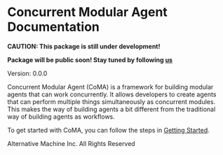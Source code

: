 # Concurrent Modular Agent Documentation

**CAUTION: This package is still under development!**

**Package will be public soon! Stay tuned by following [us](https://x.com/alter_machine_/status/1786969561952387213)**

Version: 0.0.0

Concurrent Modular Agent (CoMA) is a framework for building modular agents that can work concurrently. It allows developers to create agents that can perform multiple things simultaneously as concurrent modules. This makes the way of building agents a bit different from the traditional way of building agents as workflows. 

To get started with CoMA, you can follow the steps in [Getting Started](./getting-started/getting-started.md).

<!-- ## Project layout

    mkdocs.yml    # The configuration file.
    docs/
        index.md  # The documentation homepage.
        ...       # Other markdown pages, images and other files. -->

Alternative Machine Inc. All Rights Reserved
